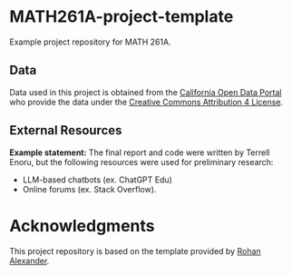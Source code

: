 # MATH261A-project-template
Example project repository for MATH 261A.

## Data 

Data used in this project is obtained from the [California Open Data Portal](https://data.ca.gov/dataset/city-expenditures-per-capitaa) who provide the data under the [Creative Commons Attribution 4 License](https://creativecommons.org/licenses/by/4.0/legalcode).

## External Resources

**Example statement:** The final report and code were written by Terrell Enoru, but the following resources were used for preliminary research:

* LLM-based chatbots (ex. ChatGPT Edu)
* Online forums (ex. Stack Overflow).

# Acknowledgments

This project repository is based on the template provided by [Rohan Alexander](https://github.com/RohanAlexander/starter_folder/tree/main).
